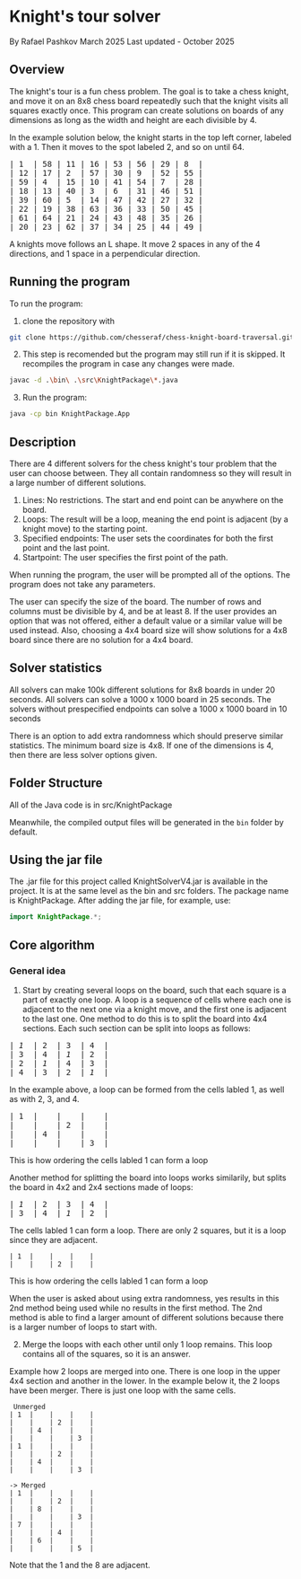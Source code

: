 # Knight's tour solver
By Rafael Pashkov
March 2025
Last updated - October 2025

## Overview
The knight's tour is a fun chess problem. The goal is to take a chess knight, and move it on an 8x8 chess board repeatedly such that the knight visits all squares exactly once. This program can create solutions on boards of any dimensions as long as the width and height are each divisible by 4.

In the example solution below, the knight starts in the top left corner, labeled with a 1. Then it moves to the spot labeled 2, and so on until 64. 
<pre>
| 1  | 58 | 11 | 16 | 53 | 56 | 29 | 8  |  
| 12 | 17 | 2  | 57 | 30 | 9  | 52 | 55 |  
| 59 | 4  | 15 | 10 | 41 | 54 | 7  | 28 |  
| 18 | 13 | 40 | 3  | 6  | 31 | 46 | 51 |  
| 39 | 60 | 5  | 14 | 47 | 42 | 27 | 32 |  
| 22 | 19 | 38 | 63 | 36 | 33 | 50 | 45 |  
| 61 | 64 | 21 | 24 | 43 | 48 | 35 | 26 |  
| 20 | 23 | 62 | 37 | 34 | 25 | 44 | 49 |  
</pre>

A knights move follows an L shape. It move 2 spaces in any of the 4 directions, and 1 space in a perpendicular direction. 

## Running the program
To run the program:
1) clone the repository with
``` bash
git clone https://github.com/chesseraf/chess-knight-board-traversal.git
```
2) This step is recomended but the program may still run if it is skipped. It recompiles the program in case any changes were made.
``` bash
javac -d .\bin\ .\src\KnightPackage\*.java
```
3) Run the program:
``` bash
java -cp bin KnightPackage.App
```

## Description
There are 4 different solvers for the chess knight's tour problem that the user can choose between. They all contain randomness so they will result in a large number of different solutions.

1) Lines:
No restrictions. The start and end point can be anywhere on the board.
2) Loops:
The result will be a loop, meaning the end point is adjacent (by a knight move) to the starting point.
3) Specified endpoints:
The user sets the coordinates for both the first point and the last point.
4) Startpoint:
The user specifies the first point of the path.

When running the program, the user will be prompted all of the options. The program does not take any parameters.

The user can specify the size of the board. The number of rows and columns must be divisible by 4, and be at least 8.
If the user provides an option that was not offered, either a default value or a similar value will be used instead. Also, choosing a 4x4 board size will show solutions for a 4x8 board since there are no solution for a 4x4 board.

## Solver statistics
All solvers can make 100k different solutions for 8x8 boards in under 20 seconds.
All solvers can solve a 1000 x 1000 board in 25 seconds.
The solvers without prespecified endpoints can solve a 1000 x 1000 board in 10 seconds

There is an option to add extra randomness which should preserve similar statistics.
The minimum board size is 4x8. If one of the dimensions is 4, then there are less solver options given.

## Folder Structure
All of the Java code is in src/KnightPackage

Meanwhile, the compiled output files will be generated in the `bin` folder by default.

## Using the jar file
The .jar file for this project called KnightSolverV4.jar is available in the project. It is at the same level as the bin and src folders. 
The package name is KnightPackage. After adding the jar file, for example, use:
```Java
import KnightPackage.*;
```

## Core algorithm
### General idea
1) Start by creating several loops on the board, such that each square is a part of exactly one loop.
A loop is a sequence of cells where each one is adjacent to the next one via a knight move, and the first one is adjacent to the last one.
One method to do this is to split the board into 4x4 sections. Each such section can be split into loops as follows:
 <pre>
| <i>1</i>  | 2  | 3  | 4  |  
| 3  | 4  | <i>1</i>  | 2  |  
| 2  | <i>1</i>  | 4  | 3  |  
| 4  | 3  | 2  | <i>1</i>  |  
</pre>
In the example above, a loop can be formed from the cells labled 1, as well as with 2, 3, and 4.
<pre>
| 1  |    |    |    |  
|    |    | 2  |    |  
|    | 4  |    |    |  
|    |    |    | 3  |  
</pre>
This is how ordering the cells labled 1 can form a loop

Another method for splitting the board into loops works similarily, but splits the board in 4x2 and 2x4 sections made of loops:
<pre>
| <i>1</i>  | 2  | 3  | 4  |  
| 3  | 4  | <i>1</i>  | 2  |  
</pre>
The cells labled 1 can form a loop. There are only 2 squares, but it is a loop since they are adjacent. 
```
| 1  |    |    |    |  
|    |    | 2  |    |  
```

This is how ordering the cells labled 1 can form a loop

When the user is asked about using extra randomness, yes results in this 2nd method being used while no results in the first method.
The 2nd method is able to find a larger amount of different solutions because there is a larger number of loops to start with. 

2) Merge the loops with each other until only 1 loop remains. This loop contains all of the squares, so it is an answer. 

Example how 2 loops are merged into one. There is one loop in the upper 4x4 section and another in the lower. In the example below it, the 2 loops have been merger. There is just one loop with the same cells.


```
 Unmerged
| 1  |    |    |    |  
|    |    | 2  |    |  
|    | 4  |    |    |  
|    |    |    | 3  |  
| 1  |    |    |    |  
|    |    | 2  |    |  
|    | 4  |    |    |  
|    |    |    | 3  |  

-> Merged
| 1  |    |    |    |  
|    |    | 2  |    |  
|    | 8  |    |    |  
|    |    |    | 3  |  
| 7  |    |    |    |  
|    |    | 4  |    |  
|    | 6  |    |    |  
|    |    |    | 5  |  
```

Note that the 1 and the 8 are adjacent.
